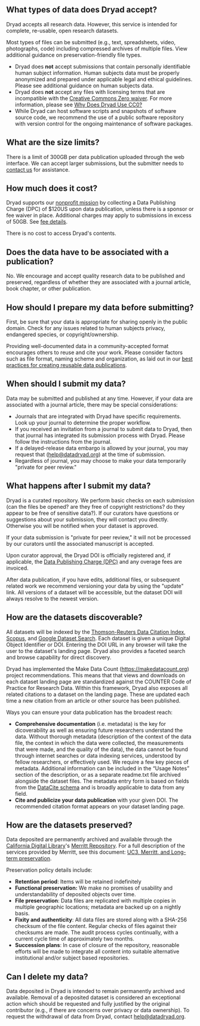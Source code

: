 <h2 id="accept">What types of data does Dryad accept?</h2>
<p>Dryad accepts all research data. However, this service is intended for complete, re-usable, open research datasets.</p>
<p>Most types of files can be submitted (e.g., text, spreadsheets, video, photographs, code) including compressed archives of multiple files. View additional guidance on preservation-friendly file types.</p>
<ul>
<li>Dryad does <strong>not</strong> accept submissions that contain personally identifiable human subject information. Human subjects data must be properly anonymized and prepared under applicable legal and ethical guidelines. Please see additional guidance on human subjects data.</li>
<li>Dryad does <strong>not</strong> accept any files with licensing terms that are incompatible with the <a href="http://creativecommons.org/publicdomain/zero/1.0">Creative Commons Zero waiver</a>. For more information, please see <a href="https://blog.datadryad.org/2011/10/05/why-does-dryad-use-cc0/">Why Does Dryad Use CC0?</a></li>
<li>While Dryad can host software scripts and snapshots of software source code, we recommend the use of a public software repository with version control for the ongoing maintenance of software packages.</li>
</ul>

<h2 id="size">What are the size limits?</h2>
<p>There is a limit of 300GB per data publication uploaded through the web interface. We can accept larger submissions, but the submitter needs to <a href="mailto:help@datadryad.org">contact us</a> for assistance.</p>
<h2 id="how-much-does-it-cost-">How much does it cost?</h2>
<p>Dryad supports our <a href="<%= stash_url_helpers.our_mission_path %>">nonprofit mission</a> by collecting a Data Publishing Charge (DPC) of $120US upon data publication, unless there is a sponsor or fee waiver in place. Additional charges may apply to submissions in excess of 50GB. See <a href="<%= stash_url_helpers.publishing_charges_path %>">fee details</a>.</p>
<p>There is no cost to access Dryad&#39;s contents.</p>
<h2 id="does-the-data-have-to-be-associated-with-a-publication-">Does the data have to be associated with a publication?</h2>
<p>No. We encourage and accept quality research data to be published and preserved, regardless of whether they are associated with a journal article, book chapter, or other publication.</p>
<h2 id="how-should-i-prepare-my-data-before-submitting-">How should I prepare my data before submitting?</h2>
<p>First, be sure that your data is appropriate for sharing openly in the public domain. Check for any issues related to human subjects privacy, endangered species, or copyright/ownership.</p>
<p>Providing well-documented data in a community-accepted format encourages others to reuse and cite your work. Please consider factors such as file format, naming scheme and organization, as laid out in our <a href="<%= stash_url_helpers.best_practices_path %>">best practices for creating reusable data publications</a>.</p>

<h2 id="when-to-submit">When should I submit my data?</h2>
<p>Data may be submitted and published at any time. However, if your data are associated with a journal article, there may be special considerations:</p>
<ul>
<li>Journals that are integrated with Dryad have specific requirements. Look up your journal to determine the proper workflow.</li>
<li>If you received an invitation from a journal to submit data to Dryad, then that journal has integrated its submission process with Dryad. Please follow the instructions from the journal.</li>
<li>If a delayed-release data embargo is allowed by your journal, you may request that (<a href=mailto:help@datadryad.org>help@datadryad.org</a>) at the time of submission.</li>
<li>Regardless of journal, you may choose to make your data temporarily &quot;private for peer review.&quot;</li>
</ul>

<h2 id="after-submit">What happens after I submit my data?</h2>
<p>Dryad is a curated repository. We perform basic checks on each submission (can the files be opened? are they free of copyright restrictions? do they appear to be free of sensitive data?). If our curators have questions or suggestions about your submission, they will contact you directly. Otherwise you will be notified when your dataset is approved.</p>
<p>If your data submission is &quot;private for peer review,&quot; it will not be processed by our curators until the associated manuscript is accepted.</p>
<p>Upon curator approval, the Dryad DOI is officially registered and, if applicable, the <a href="<%= stash_url_helpers.publishing_charges_path %>">Data Publishing Charge (DPC)</a> and any overage fees are invoiced.</p>
<p>After data publication, if you have edits, additional files, or subsequent related work we recommend versioning your data by using the &quot;update&quot; link. All versions of a dataset will be accessible, but the dataset DOI will always resolve to the newest version.</p>

<h2 id="discover">How are the datasets discoverable?</h2>
<p>All datasets will be indexed by the <a href="http://wokinfo.com/products_tools/multidisciplinary/dci/about/">Thomson-Reuters Data Citation Index</a>, <a href="http://www.elsevier.com/online-tools/scopus">Scopus</a>, and <a href="https://toolbox.google.com/datasetsearch">Google Dataset Search</a>. Each dataset is given a unique Digital Object Identifier or DOI. Entering the DOI URL in any browser will take the user to the dataset&#39;s landing page. Dryad also provides a faceted search and browse capability for direct discovery.</p>
<p>Dryad has implemented the Make Data Count (<a href="https://makedatacount.org">https://makedatacount.org</a>) project recommendations. This means that that views and downloads on each dataset landing page are standardized against the COUNTER Code of Practice for Research Data. Within this framework, Dryad also exposes all related citations to a dataset on the landing page. These are updated each time a new citation from an article or other source has been published.</p>
<p>Ways you can ensure your data publication has the broadest reach:</p>
<ul>
<li><strong>Comprehensive documentation</strong> (i.e. metadata) is the key for dicoverability as well as ensuring future researchers understand the data. Without thorough metadata (description of the context of the data file, the context in which the data were collected, the measurements that were made, and the quality of the data), the data cannot be found through internet searches or data indexing services, understood by fellow researchers, or effectively used. We require a few key pieces of metadata. Additional information can be included in the “Usage Notes” section of the description, or as a separate readme.txt file archived alongside the dataset files. The metadata entry form is based on fields from the <a href="http://schema.datacite.org/meta/kernel-3/index.html">DataCite schema</a> and is broadly applicable to data from any field.</li>
<li><strong>Cite and publicize your data publication</strong> with your given DOI. The recommended citation format appears on your dataset landing page.</li>
</ul>

<h2 id="preserved">How are the datasets preserved?</h2>
<p>Data deposited are permanently archived and available through the <a href="http://cdlib.org/">California Digital Library</a>&#39;s <a href="https://merritt.cdlib.org/">Merritt Repository</a>. For a full description
of the services provided by Merritt, see this document: <a href="https://merritt.cdlib.org/d/ark%3A%2F13030%2Fm52f7p63/2/producer%2FUC3-Merritt-preservation-latest.pdf">UC3, Merritt, and Long-term preservation</a>.</p>
<p>Preservation policy details include:</p>
<ul>
<li><strong>Retention period</strong>: Items will be retained indefinitely</li>
<li><strong>Functional preservation:</strong> We make no promises of usability and understandability of deposited objects over time.</li>
<li><strong>File preservation</strong>: Data files are replicated with multiple copies in multiple geographic locations; metadata are backed up on a nightly basis.</li>
<li><strong>Fixity and authenticity</strong>: All data files are stored along with a SHA-256 checksum of the file content. Regular checks of files against their checksums are made. The audit process cycles continually, with a current cycle time of approximately two months.</li>
<li><strong>Succession plans</strong>: In case of closure of the repository, reasonable efforts will be made to integrate all content into suitable alternative institutional and/or subject based repositories. </li>
</ul>

<h2 id="delete">Can I delete my data?</h2>
<p>Data deposited in Dryad is intended to remain permanently archived and available. Removal of a deposited dataset is considered an exceptional action which should be requested and fully justified by the original contributor (e.g., if there are concerns over privacy or data ownership). To request the withdrawal of data from Dryad, contact <a href="mailto:help@datadryad.org">help@datadryad.org</a>.</p>

